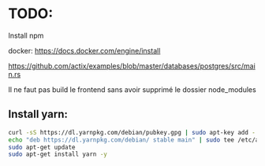 # TODO:
Install npm

docker:
https://docs.docker.com/engine/install

https://github.com/actix/examples/blob/master/databases/postgres/src/main.rs

Il ne faut pas build le frontend sans avoir supprimé le dossier node_modules 


## Install yarn:
```bash
curl -sS https://dl.yarnpkg.com/debian/pubkey.gpg | sudo apt-key add -
echo "deb https://dl.yarnpkg.com/debian/ stable main" | sudo tee /etc/apt/sources.list.d/yarn.list
sudo apt-get update
sudo apt-get install yarn -y
```

